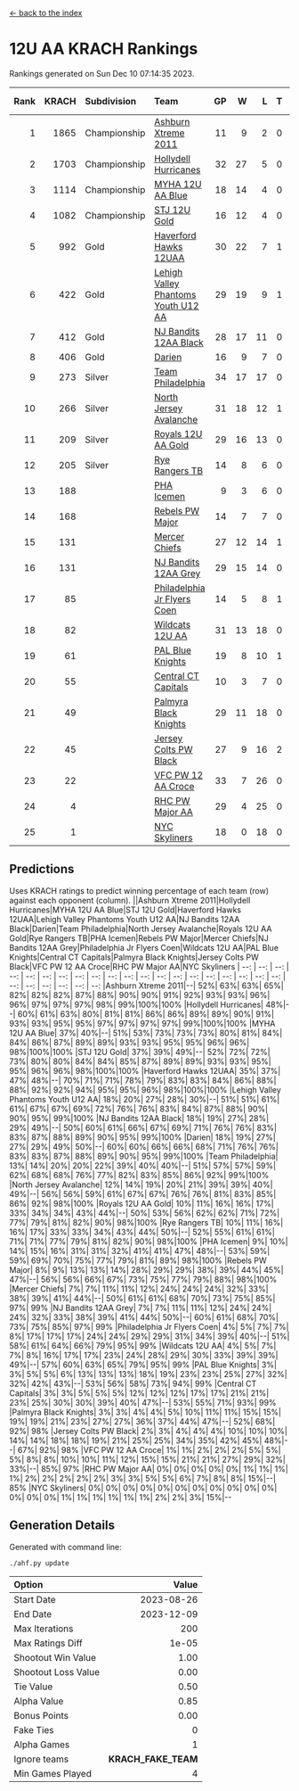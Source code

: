 [<- back to the index](readme.md)
# 12U AA KRACH Rankings
Rankings generated on Sun Dec 10 07:14:35 2023.

Rank|KRACH|Subdivision|Team|GP|W|L|T|OTW|OTL|SoS|Exp Wins|Win Diff
---:|---:|:---|:---|---:|---:|---:|---:|---:|---:|---:|---:|---:
1|1865|Championship|[Ashburn Xtreme 2011](https://gamesheetstats.com/seasons/3659/teams/141121/schedule)|11|9|2|0|0|0|507|9.8|-0.0
2|1703|Championship|[Hollydell Hurricanes](https://gamesheetstats.com/seasons/3659/teams/141133/schedule)|32|27|5|0|4|0|411|27.8|-0.0
3|1114|Championship|[MYHA 12U AA Blue](https://gamesheetstats.com/seasons/3659/teams/141123/schedule)|18|14|4|0|1|1|415|14.8|-0.0
4|1082|Championship|[STJ 12U Gold](https://gamesheetstats.com/seasons/3659/teams/141122/schedule)|16|12|4|0|1|0|466|12.8|-0.0
5|992|Gold|[Haverford Hawks 12UAA](https://gamesheetstats.com/seasons/3659/teams/141127/schedule)|30|22|7|1|2|2|467|23.3|-0.0
6|422|Gold|[Lehigh Valley Phantoms Youth U12 AA](https://gamesheetstats.com/seasons/3659/teams/141129/schedule)|29|19|9|1|0|0|397|20.4|0.0
7|412|Gold|[NJ Bandits 12AA Black](https://gamesheetstats.com/seasons/3659/teams/141126/schedule)|28|17|11|0|0|1|509|17.8|-0.0
8|406|Gold|[Darien](https://gamesheetstats.com/seasons/3659/teams/141125/schedule)|16|9|7|0|1|1|466|9.9|0.0
9|273|Silver|[Team Philadelphia](https://gamesheetstats.com/seasons/3659/teams/141128/schedule)|34|17|17|0|3|4|542|17.9|0.0
10|266|Silver|[North Jersey Avalanche](https://gamesheetstats.com/seasons/3659/teams/141137/schedule)|31|18|12|1|1|2|284|19.4|0.0
11|209|Silver|[Royals 12U AA Gold](https://gamesheetstats.com/seasons/3659/teams/141142/schedule)|29|16|13|0|3|1|356|16.9|0.0
12|205|Silver|[Rye Rangers TB](https://gamesheetstats.com/seasons/3659/teams/141140/schedule)|14|8|6|0|1|1|213|8.9|0.0
13|188||[PHA Icemen](https://gamesheetstats.com/seasons/3659/teams/141145/schedule)|9|3|6|0|0|0|560|3.8|-0.0
14|168||[Rebels PW Major](https://gamesheetstats.com/seasons/3659/teams/141138/schedule)|14|7|7|0|1|0|203|7.9|0.0
15|131||[Mercer Chiefs](https://gamesheetstats.com/seasons/3659/teams/141135/schedule)|27|12|14|1|2|3|335|13.4|0.0
16|131||[NJ Bandits 12AA Grey](https://gamesheetstats.com/seasons/3659/teams/141134/schedule)|29|15|14|0|1|2|263|15.9|0.0
17|85||[Philadelphia Jr Flyers Coen](https://gamesheetstats.com/seasons/3659/teams/141143/schedule)|14|5|8|1|0|0|430|6.4|0.0
18|82||[Wildcats 12U AA](https://gamesheetstats.com/seasons/3659/teams/141136/schedule)|31|13|18|0|0|0|381|13.9|0.0
19|61||[PAL Blue Knights](https://gamesheetstats.com/seasons/3659/teams/141139/schedule)|19|8|10|1|0|1|132|9.4|0.0
20|55||[Central CT Capitals](https://gamesheetstats.com/seasons/3659/teams/141124/schedule)|10|3|7|0|0|2|353|3.9|0.0
21|49||[Palmyra Black Knights](https://gamesheetstats.com/seasons/3659/teams/141130/schedule)|29|11|18|0|1|1|350|11.9|0.0
22|45||[Jersey Colts PW Black](https://gamesheetstats.com/seasons/3659/teams/141141/schedule)|27|9|16|2|1|0|179|10.9|0.0
23|22||[VFC PW 12 AA Croce](https://gamesheetstats.com/seasons/3659/teams/141131/schedule)|33|7|26|0|1|2|496|7.9|0.0
24|4||[RHC PW Major AA](https://gamesheetstats.com/seasons/3659/teams/141132/schedule)|29|4|25|0|0|0|235|4.9|0.0
25|1||[NYC Skyliners](https://gamesheetstats.com/seasons/3659/teams/141144/schedule)|18|0|18|0|0|0|127|0.9|0.0

## Predictions
Uses KRACH ratings to predict winning percentage of each team (row) against each opponent (column).
||Ashburn Xtreme 2011|Hollydell Hurricanes|MYHA 12U AA Blue|STJ 12U Gold|Haverford Hawks 12UAA|Lehigh Valley Phantoms Youth U12 AA|NJ Bandits 12AA Black|Darien|Team Philadelphia|North Jersey Avalanche|Royals 12U AA Gold|Rye Rangers TB|PHA Icemen|Rebels PW Major|Mercer Chiefs|NJ Bandits 12AA Grey|Philadelphia Jr Flyers Coen|Wildcats 12U AA|PAL Blue Knights|Central CT Capitals|Palmyra Black Knights|Jersey Colts PW Black|VFC PW 12 AA Croce|RHC PW Major AA|NYC Skyliners
| --: | --: | --: | --: | --: | --: | --: | --: | --: | --: | --: | --: | --: | --: | --: | --: | --: | --: | --: | --: | --: | --: | --: | --: | --: | --: 
|Ashburn Xtreme 2011|--| 52%| 63%| 63%| 65%| 82%| 82%| 82%| 87%| 88%| 90%| 90%| 91%| 92%| 93%| 93%| 96%| 96%| 97%| 97%| 97%| 98%| 99%|100%|100%
|Hollydell Hurricanes| 48%|--| 60%| 61%| 63%| 80%| 81%| 81%| 86%| 86%| 89%| 89%| 90%| 91%| 93%| 93%| 95%| 95%| 97%| 97%| 97%| 97%| 99%|100%|100%
|MYHA 12U AA Blue| 37%| 40%|--| 51%| 53%| 73%| 73%| 73%| 80%| 81%| 84%| 84%| 86%| 87%| 89%| 89%| 93%| 93%| 95%| 95%| 96%| 96%| 98%|100%|100%
|STJ 12U Gold| 37%| 39%| 49%|--| 52%| 72%| 72%| 73%| 80%| 80%| 84%| 84%| 85%| 87%| 89%| 89%| 93%| 93%| 95%| 95%| 96%| 96%| 98%|100%|100%
|Haverford Hawks 12UAA| 35%| 37%| 47%| 48%|--| 70%| 71%| 71%| 78%| 79%| 83%| 83%| 84%| 86%| 88%| 88%| 92%| 92%| 94%| 95%| 95%| 96%| 98%|100%|100%
|Lehigh Valley Phantoms Youth U12 AA| 18%| 20%| 27%| 28%| 30%|--| 51%| 51%| 61%| 61%| 67%| 67%| 69%| 72%| 76%| 76%| 83%| 84%| 87%| 88%| 90%| 90%| 95%| 99%|100%
|NJ Bandits 12AA Black| 18%| 19%| 27%| 28%| 29%| 49%|--| 50%| 60%| 61%| 66%| 67%| 69%| 71%| 76%| 76%| 83%| 83%| 87%| 88%| 89%| 90%| 95%| 99%|100%
|Darien| 18%| 19%| 27%| 27%| 29%| 49%| 50%|--| 60%| 60%| 66%| 66%| 68%| 71%| 76%| 76%| 83%| 83%| 87%| 88%| 89%| 90%| 95%| 99%|100%
|Team Philadelphia| 13%| 14%| 20%| 20%| 22%| 39%| 40%| 40%|--| 51%| 57%| 57%| 59%| 62%| 68%| 68%| 76%| 77%| 82%| 83%| 85%| 86%| 92%| 99%|100%
|North Jersey Avalanche| 12%| 14%| 19%| 20%| 21%| 39%| 39%| 40%| 49%|--| 56%| 56%| 59%| 61%| 67%| 67%| 76%| 76%| 81%| 83%| 85%| 86%| 92%| 98%|100%
|Royals 12U AA Gold| 10%| 11%| 16%| 16%| 17%| 33%| 34%| 34%| 43%| 44%|--| 50%| 53%| 56%| 62%| 62%| 71%| 72%| 77%| 79%| 81%| 82%| 90%| 98%|100%
|Rye Rangers TB| 10%| 11%| 16%| 16%| 17%| 33%| 33%| 34%| 43%| 44%| 50%|--| 52%| 55%| 61%| 61%| 71%| 71%| 77%| 79%| 81%| 82%| 90%| 98%|100%
|PHA Icemen|  9%| 10%| 14%| 15%| 16%| 31%| 31%| 32%| 41%| 41%| 47%| 48%|--| 53%| 59%| 59%| 69%| 70%| 75%| 77%| 79%| 81%| 89%| 98%|100%
|Rebels PW Major|  8%|  9%| 13%| 13%| 14%| 28%| 29%| 29%| 38%| 39%| 44%| 45%| 47%|--| 56%| 56%| 66%| 67%| 73%| 75%| 77%| 79%| 88%| 98%|100%
|Mercer Chiefs|  7%|  7%| 11%| 11%| 12%| 24%| 24%| 24%| 32%| 33%| 38%| 39%| 41%| 44%|--| 50%| 61%| 61%| 68%| 70%| 73%| 75%| 85%| 97%| 99%
|NJ Bandits 12AA Grey|  7%|  7%| 11%| 11%| 12%| 24%| 24%| 24%| 32%| 33%| 38%| 39%| 41%| 44%| 50%|--| 60%| 61%| 68%| 70%| 73%| 75%| 85%| 97%| 99%
|Philadelphia Jr Flyers Coen|  4%|  5%|  7%|  7%|  8%| 17%| 17%| 17%| 24%| 24%| 29%| 29%| 31%| 34%| 39%| 40%|--| 51%| 58%| 61%| 64%| 66%| 79%| 95%| 99%
|Wildcats 12U AA|  4%|  5%|  7%|  7%|  8%| 16%| 17%| 17%| 23%| 24%| 28%| 29%| 30%| 33%| 39%| 39%| 49%|--| 57%| 60%| 63%| 65%| 79%| 95%| 99%
|PAL Blue Knights|  3%|  3%|  5%|  5%|  6%| 13%| 13%| 13%| 18%| 19%| 23%| 23%| 25%| 27%| 32%| 32%| 42%| 43%|--| 53%| 56%| 58%| 73%| 94%| 99%
|Central CT Capitals|  3%|  3%|  5%|  5%|  5%| 12%| 12%| 12%| 17%| 17%| 21%| 21%| 23%| 25%| 30%| 30%| 39%| 40%| 47%|--| 53%| 55%| 71%| 93%| 99%
|Palmyra Black Knights|  3%|  3%|  4%|  4%|  5%| 10%| 11%| 11%| 15%| 15%| 19%| 19%| 21%| 23%| 27%| 27%| 36%| 37%| 44%| 47%|--| 52%| 68%| 92%| 98%
|Jersey Colts PW Black|  2%|  3%|  4%|  4%|  4%| 10%| 10%| 10%| 14%| 14%| 18%| 18%| 19%| 21%| 25%| 25%| 34%| 35%| 42%| 45%| 48%|--| 67%| 92%| 98%
|VFC PW 12 AA Croce|  1%|  1%|  2%|  2%|  2%|  5%|  5%|  5%|  8%|  8%| 10%| 10%| 11%| 12%| 15%| 15%| 21%| 21%| 27%| 29%| 32%| 33%|--| 85%| 97%
|RHC PW Major AA|  0%|  0%|  0%|  0%|  0%|  1%|  1%|  1%|  1%|  2%|  2%|  2%|  2%|  2%|  3%|  3%|  5%|  5%|  6%|  7%|  8%|  8%| 15%|--| 85%
|NYC Skyliners|  0%|  0%|  0%|  0%|  0%|  0%|  0%|  0%|  0%|  0%|  0%|  0%|  0%|  0%|  1%|  1%|  1%|  1%|  1%|  1%|  2%|  2%|  3%| 15%|--

## Generation Details

Generated with command line:
```
./ahf.py update
```

| Option | Value |
| :----- | ----: |
| Start Date | 2023-08-26 |
| End Date | 2023-12-09 |
| Max Iterations | 200 |
| Max Ratings Diff | 1e-05 |
| Shootout Win Value | 1.00 |
| Shootout Loss Value | 0.00 |
| Tie Value | 0.50 |
| Alpha Value | 0.85 |
| Bonus Points | 0.00 |
| Fake Ties | 0 |
| Alpha Games | 1 |
| Ignore teams | __KRACH_FAKE_TEAM__ |
| Min Games Played | 4 |

